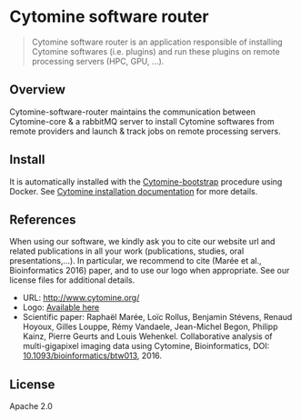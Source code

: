 # Cytomine software router


> Cytomine software router is an application responsible of installing Cytomine softwares (i.e. plugins) and run these plugins on remote processing servers (HPC, GPU, ...).


## Overview

Cytomine-software-router maintains the communication between Cytomine-core & a rabbitMQ server to install Cytomine softwares from remote providers and launch & track jobs on remote processing servers.

## Install

It is automatically installed with the [Cytomine-bootstrap](https://github.com/cytomine/Cytomine-bootstrap) procedure using Docker. See [Cytomine installation documentation](https://doc.cytomine.org/How-to-install-Cytomine?structure=Admins) for more details.

## References
When using our software, we kindly ask you to cite our website url and related publications in all your work (publications, studies, oral presentations,...). In particular, we recommend to cite (Marée et al., Bioinformatics 2016) paper, and to use our logo when appropriate. See our license files for additional details.

- URL: http://www.cytomine.org/
- Logo: [Available here](https://cytomine.coop/sites/cytomine.coop/files/inline-images/logo-300-org.png)
- Scientific paper: Raphaël Marée, Loïc Rollus, Benjamin Stévens, Renaud Hoyoux, Gilles Louppe, Rémy Vandaele, Jean-Michel Begon, Philipp Kainz, Pierre Geurts and Louis Wehenkel. Collaborative analysis of multi-gigapixel imaging data using Cytomine, Bioinformatics, DOI: [10.1093/bioinformatics/btw013](http://dx.doi.org/10.1093/bioinformatics/btw013), 2016. 

## License

Apache 2.0